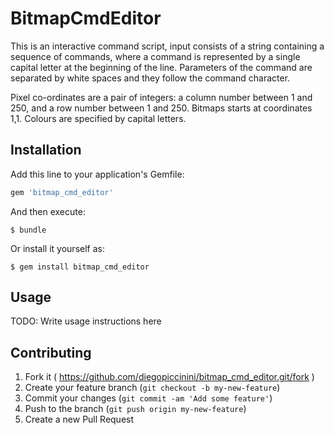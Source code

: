 # BitmapCmdEditor

This is an interactive command script, input consists of a string containing a sequence of commands, where a command is represented by a single capital letter at the beginning of the line. Parameters of the command are separated by white spaces and they follow the command character.

Pixel co-ordinates are a pair of integers: a column number between 1 and 250, and a row number between 1 and 250. Bitmaps starts at coordinates 1,1. Colours are specified by capital letters.

## Installation

Add this line to your application's Gemfile:

```ruby
gem 'bitmap_cmd_editor'
```

And then execute:

    $ bundle

Or install it yourself as:

    $ gem install bitmap_cmd_editor

## Usage

TODO: Write usage instructions here

## Contributing

1. Fork it ( https://github.com/diegopiccinini/bitmap_cmd_editor.git/fork )
2. Create your feature branch (`git checkout -b my-new-feature`)
3. Commit your changes (`git commit -am 'Add some feature'`)
4. Push to the branch (`git push origin my-new-feature`)
5. Create a new Pull Request
